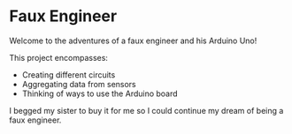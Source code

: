 # Faux Engineer

Welcome to the adventures of a faux engineer and his Arduino Uno!

This project encompasses:

- Creating different circuits
- Aggregating data from sensors
- Thinking of ways to use the Arduino board

I begged my sister to buy it for me so I could continue my dream of being a faux engineer.
